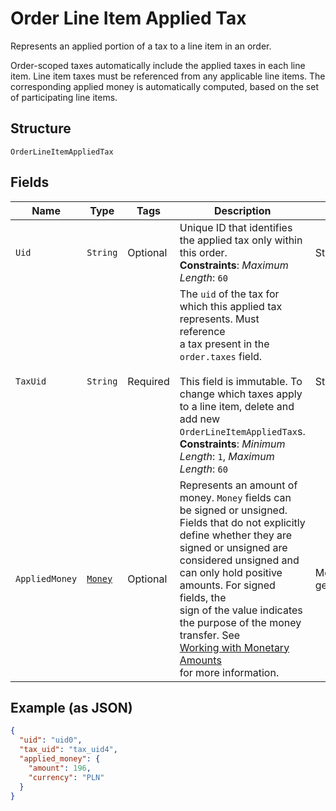 
# Order Line Item Applied Tax

Represents an applied portion of a tax to a line item in an order.

Order-scoped taxes automatically include the applied taxes in each line item.
Line item taxes must be referenced from any applicable line items.
The corresponding applied money is automatically computed, based on the
set of participating line items.

## Structure

`OrderLineItemAppliedTax`

## Fields

| Name | Type | Tags | Description | Getter |
|  --- | --- | --- | --- | --- |
| `Uid` | `String` | Optional | Unique ID that identifies the applied tax only within this order.<br>**Constraints**: *Maximum Length*: `60` | String getUid() |
| `TaxUid` | `String` | Required | The `uid` of the tax for which this applied tax represents.  Must reference<br>a tax present in the `order.taxes` field.<br><br>This field is immutable. To change which taxes apply to a line item, delete and add new<br>`OrderLineItemAppliedTax`s.<br>**Constraints**: *Minimum Length*: `1`, *Maximum Length*: `60` | String getTaxUid() |
| `AppliedMoney` | [`Money`](/doc/models/money.md) | Optional | Represents an amount of money. `Money` fields can be signed or unsigned.<br>Fields that do not explicitly define whether they are signed or unsigned are<br>considered unsigned and can only hold positive amounts. For signed fields, the<br>sign of the value indicates the purpose of the money transfer. See<br>[Working with Monetary Amounts](https://developer.squareup.com/docs/build-basics/working-with-monetary-amounts)<br>for more information. | Money getAppliedMoney() |

## Example (as JSON)

```json
{
  "uid": "uid0",
  "tax_uid": "tax_uid4",
  "applied_money": {
    "amount": 196,
    "currency": "PLN"
  }
}
```

